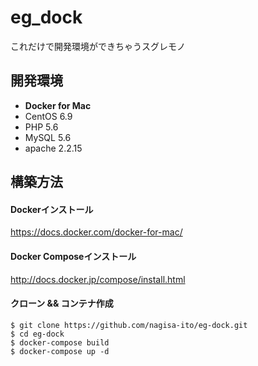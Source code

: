 # eg_dock
これだけで開発環境ができちゃうスグレモノ

## 開発環境
- **Docker for Mac**
- CentOS 6.9
- PHP 5.6
- MySQL 5.6
- apache 2.2.15

## 構築方法
#### Dockerインストール
https://docs.docker.com/docker-for-mac/

#### Docker Composeインストール
http://docs.docker.jp/compose/install.html

#### クローン && コンテナ作成
```
$ git clone https://github.com/nagisa-ito/eg-dock.git
$ cd eg-dock
$ docker-compose build
$ docker-compose up -d
```
